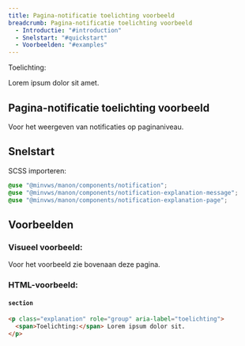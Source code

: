 ```yaml
---
title: Pagina-notificatie toelichting voorbeeld
breadcrumb: Pagina-notificatie toelichting voorbeeld
  - Introductie: "#introduction"
  - Snelstart: "#quickstart"
  - Voorbeelden: "#examples"
---
```


<section class="explanation" role="group" aria-label="toelichting">
  <div>
    <span>Toelichting:</span>
    <p>Lorem ipsum dolor sit amet.</p>
  </div>
</section>

<h2 id="introduction">Pagina-notificatie toelichting voorbeeld</h2>

Voor het weergeven van notificaties op paginaniveau.

<h2 id="quickstart">Snelstart</h2>

SCSS importeren:

```scss
@use "@minvws/manon/components/notification";
@use "@minvws/manon/components/notification-explanation-message";
@use "@minvws/manon/components/notification-explanation-page";
```

<h2 id="examples">Voorbeelden</h2>

### Visueel voorbeeld:

Voor het voorbeeld zie bovenaan deze pagina.

### HTML-voorbeeld:

#### `section`

```html
<p class="explanation" role="group" aria-label="toelichting">
  <span>Toelichting:</span> Lorem ipsum dolor sit.
</p>
```
